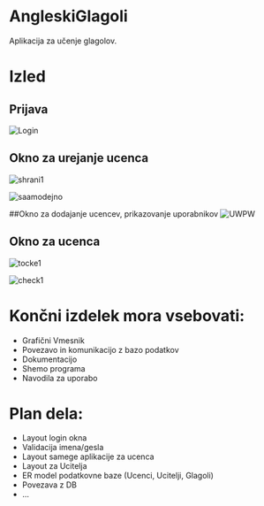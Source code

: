 # AngleskiGlagoli  

Aplikacija za učenje glagolov.


# Izled
## Prijava
![Login](https://user-images.githubusercontent.com/9198025/101957344-90636900-3c01-11eb-878c-0c1c318d1967.PNG)


## Okno za urejanje ucenca
![shrani1](https://user-images.githubusercontent.com/9198025/101957354-91949600-3c01-11eb-9b99-ebea9a3df69f.PNG)


![saamodejno](https://user-images.githubusercontent.com/9198025/101957356-91949600-3c01-11eb-9f41-750a7fb30ec8.PNG)

##Okno za dodajanje ucencev, prikazovanje uporabnikov
![UWPW](https://user-images.githubusercontent.com/9198025/101957349-90fbff80-3c01-11eb-92bd-2b9c360f78aa.PNG)


## Okno za ucenca
![tocke1](https://user-images.githubusercontent.com/9198025/101957358-922d2c80-3c01-11eb-8fb2-18b507fd528a.PNG)

![check1](https://user-images.githubusercontent.com/9198025/101957341-8fcad280-3c01-11eb-8348-23f5aad1f42c.PNG)


# Končni izdelek mora vsebovati:

- Grafični Vmesnik
- Povezavo in komunikacijo z bazo podatkov
- Dokumentacijo
- Shemo programa
- Navodila za uporabo

# Plan dela:
- Layout login okna
- Validacija imena/gesla
- Layout samege aplikacije za ucenca
- Layout za Ucitelja 
- ER model podatkovne baze (Ucenci, Ucitelji, Glagoli)
- Povezava z DB
- ...

